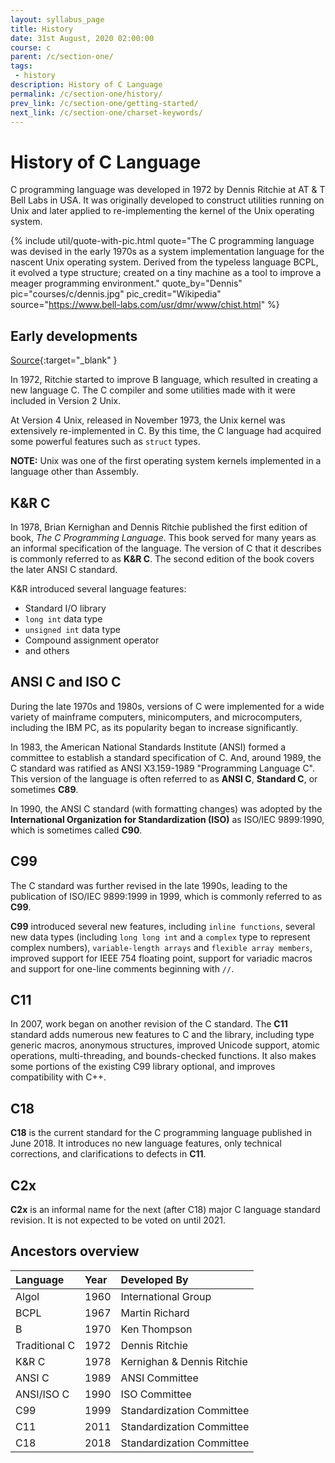 ```yaml
---
layout: syllabus_page
title: History
date: 31st August, 2020 02:00:00
course: c
parent: /c/section-one/
tags:
 - history
description: History of C Language
permalink: /c/section-one/history/
prev_link: /c/section-one/getting-started/
next_link: /c/section-one/charset-keywords/
---
```


# History of C Language

C programming language was developed in 1972 by Dennis Ritchie at AT & T Bell Labs in USA. It was originally developed to construct utilities running on Unix and later applied to re-implementing the kernel of the Unix operating system.

{% include util/quote-with-pic.html
    quote="The C programming language was devised in the early 1970s as a system implementation language for the nascent Unix operating system. Derived from the typeless language BCPL, it evolved a type structure; created on a tiny machine as a tool to improve a meager programming environment."
    quote_by="Dennis"
    pic="courses/c/dennis.jpg"
    pic_credit="Wikipedia"
    source="https://www.bell-labs.com/usr/dmr/www/chist.html"
%}

## Early developments

[Source](https://en.wikipedia.org/wiki/C_(programming_language)#History){:target="_blank" }

In 1972, Ritchie started to improve B language, which resulted in creating a new language C. The C compiler and some utilities made with it were included in Version 2 Unix.

At Version 4 Unix, released in November 1973, the Unix kernel was extensively re-implemented in C. By this time, the C language had acquired some powerful features such as `struct` types.

__NOTE:__ Unix was one of the first operating system kernels implemented in a language other than Assembly.

## K&R C

In 1978, Brian Kernighan and Dennis Ritchie published the first edition of book, _The C Programming Language_. This book served for many years as an informal specification of the language. The version of C that it describes is commonly referred to as __K&R C__. The second edition of the book covers the later ANSI C standard.

K&R introduced several language features:

- Standard I/O library
- `long int` data type
- `unsigned int` data type
- Compound assignment operator
- and others

## ANSI C and ISO C

During the late 1970s and 1980s, versions of C were implemented for a wide variety of mainframe computers, minicomputers, and microcomputers, including the IBM PC, as its popularity began to increase significantly.

In 1983, the American National Standards Institute (ANSI) formed a committee to establish a standard specification of C.
And, around 1989, the C standard was ratified as ANSI X3.159-1989 "Programming Language C". This version of the language is often referred to as __ANSI C__, __Standard C__, or sometimes __C89__.

In 1990, the ANSI C standard (with formatting changes) was adopted by the __International Organization for Standardization (ISO)__ as ISO/IEC 9899:1990, which is sometimes called __C90__.

## C99

The C standard was further revised in the late 1990s, leading to the publication of ISO/IEC 9899:1999 in 1999, which is commonly referred to as __C99__.

__C99__ introduced several new features, including `inline functions`, several new data types (including `long long int` and a `complex` type to represent complex numbers), `variable-length arrays` and `flexible array members`, improved support for IEEE 754 floating point, support for variadic macros and support for one-line comments beginning with `//`.

## C11

In 2007, work began on another revision of the C standard. The __C11__ standard adds numerous new features to C and the library, including type generic macros, anonymous structures, improved Unicode support, atomic operations, multi-threading, and bounds-checked functions. It also makes some portions of the existing C99 library optional, and improves compatibility with C++.

## C18

__C18__ is the current standard for the C programming language published in June 2018. It introduces no new language features, only technical corrections, and clarifications to defects in __C11__.

## C2x

__C2x__ is an informal name for the next (after C18) major C language standard revision. It is not expected to be voted on until 2021.

## Ancestors overview

| Language  | Year  |  Developed By |
|:- |:- | :- |
| Algol | 1960 | International Group |
| BCPL | 1967 | Martin Richard |
| B | 1970 | Ken Thompson |
| Traditional C | 1972 | Dennis Ritchie |
| K&R C | 1978 | Kernighan & Dennis Ritchie |
| ANSI C | 1989 | ANSI Committee |
| ANSI/ISO C | 1990 | ISO Committee |
| C99 | 1999 | Standardization Committee |
| C11 | 2011 | Standardization Committee |
| C18 | 2018 | Standardization Committee |
